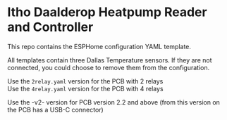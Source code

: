 # Itho Daalderop Heatpump Reader and Controller
This repo contains the ESPHome configuration YAML template.

All templates contain three Dallas Temperature sensors. If they are not connected, you could choose to remove them from the configuration.

Use the `2relay.yaml` version for the PCB with 2 relays  
Use the `4relay.yaml` version for the PCB with 4 relays

Use the -v2- version for PCB version 2.2 and above (from this version on the PCB has a USB-C connector)
